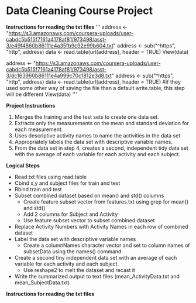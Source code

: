 # Data Cleaning Course Project

**Instructions for reading the txt files**
'''
address <- "https://s3.amazonaws.com/coursera-uploads/user-cabdc5b515f7161a4178af81/973498/asst-3/e49f4860b86111e4a35fb9c92e99b604.txt"
address <- sub("^https", "http", address)
data <- read.table(url(address), header = TRUE) 
View(data)

address <- "https://s3.amazonaws.com/coursera-uploads/user-cabdc5b515f7161a4178af81/973498/asst-3/dc163960b86111e4a999c70c1812e3d8.txt"
address <- sub("^https", "http", address)
data <- read.table(url(address), header = TRUE) #if they used some other way of saving the file than a default write.table, this step will be different
View(data)
'''

**Project Instructions**

1.	Merges the training and the test sets to create one data set.
2.	Extracts only the measurements on the mean and standard deviation for each measurement. 
3.	Uses descriptive activity names to name the activities in the data set
4.	Appropriately labels the data set with descriptive variable names. 
5.	From the data set in step 4, creates a second, independent tidy data set with the average of each variable for each activity and each subject.


**Logical Steps**

*	Read txt files using read.table
*	Cbind x,y and subject files for train and test
*	Rbind train and test 
*	Subset combined dataset based on mean() and std() columns
	* Create feature subset vector from features.txt using grep for mean() and std()
	* Add 2 columns for Subject and Activity
	* Use feature subset vector to subset combined dataset
*   Replace Activity Numbers with Activity Names in each row of combined dataset
*	Label the data set with descriptive variable names
	* Create a columnNames character vector and set to column names of subsetData using the names() command
*	Create a second tiny independent data set with an average of each variable for each activity and each subject.
	* Use reshape2 to melt the dataset and recast it
*	Write the summarized output to text files (mean_ActivityData.txt and mean_SubjectData.txt)

**Instructions for reading the txt files**